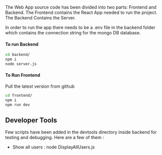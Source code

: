 The Web App source code has been divided into two parts: Frontend and Backend.
The Frontend contains the React App needed to run the project. 
The Backend Contains the Server.

In order to run the app there needs to be a .env file in the backend folder which contains the connection string for the mongo DB database.


#### To run Backend
```sh
cd backend/
npm i
node server.js
```

#### To Run Frontend
Pull the latest version from github

```sh
cd frontend/
npm i
npm run dev
```
## Developer Tools
Few scripts have been added in the devtools directory inside backend for testing and debugging.
Here are a few of them : 
- Show all users : node DisplayAllUsers.js





